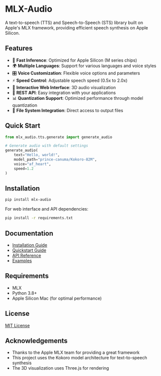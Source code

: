 # MLX-Audio

A text-to-speech (TTS) and Speech-to-Speech (STS) library built on Apple's MLX framework, providing efficient speech synthesis on Apple Silicon.

## Features

- 🚀 **Fast Inference**: Optimized for Apple Silicon (M series chips)
- 🌍 **Multiple Languages**: Support for various languages and voice styles
- 🎛️ **Voice Customization**: Flexible voice options and parameters
- ⚡ **Speed Control**: Adjustable speech speed (0.5x to 2.0x)
- 🎨 **Interactive Web Interface**: 3D audio visualization
- 🔌 **REST API**: Easy integration with your applications
- 📊 **Quantization Support**: Optimized performance through model quantization
- 📂 **File System Integration**: Direct access to output files

## Quick Start

```python
from mlx_audio.tts.generate import generate_audio

# Generate audio with default settings
generate_audio(
    text="Hello, world!",
    model_path="prince-canuma/Kokoro-82M",
    voice="af_heart",
    speed=1.2
)
```

## Installation

```bash
pip install mlx-audio
```

For web interface and API dependencies:
```bash
pip install -r requirements.txt
```

## Documentation

- [Installation Guide](getting-started/installation.md)
- [Quickstart Guide](getting-started/quickstart.md)
- [API Reference](api/tts.md)
- [Examples](examples/basic-usage.md)

## Requirements

- MLX
- Python 3.8+
- Apple Silicon Mac (for optimal performance)

## License

[MIT License](LICENSE)

## Acknowledgements

- Thanks to the Apple MLX team for providing a great framework
- This project uses the Kokoro model architecture for text-to-speech synthesis
- The 3D visualization uses Three.js for rendering 